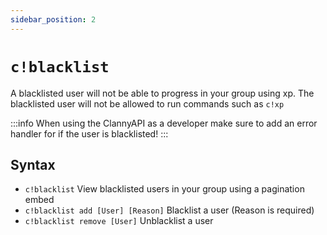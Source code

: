 ```yaml
---
sidebar_position: 2
---
```

# `c!blacklist`

A blacklisted user will not be able to progress in your group using xp.
The blacklisted user will not be allowed to run commands such as `c!xp`

:::info
When using the ClannyAPI as a developer make sure to add an error handler for if the user is blacklisted!
:::

## Syntax

- `c!blacklist` View blacklisted users in your group using a pagination embed
- `c!blacklist add [User] [Reason]` Blacklist a user (Reason is required)
- `c!blacklist remove [User]` Unblacklist a user